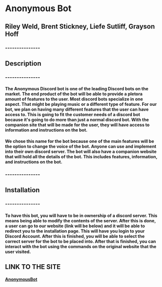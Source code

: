 # Anonymous Bot #

## Riley Weld, Brent Stickney, Liefe Sutliff, Grayson Hoff ###

### --------------- ###
## Description ##
### --------------- ###
#### The Anonymous Discord bot is one of the leading Discord bots on the market. The end product of the bot will be able to provide a pletora amount of features to the user. Most discord bots specialize in one aspect. That might be playing music or a different type of feature. For our bot, we plan on having many different features that the user can have access to. This is going to fit the customer needs of a discord bot because it's going to do more than just a normal discord bot. With the companion site that will be made for the user, they will have access to information and instructions on the bot. ####
#### We chose this name for the bot because one of the main features will be the option to change the voice of the bot. Anyone can use and implement into their own discord server. The bot will also have a companion website that will hold all the details of the bot. This includes features, information, and instructions on the bot. ####


### --------------- ###
## Installation ##
### --------------- ###
#### To have this bot, you will have to be in ownership of a discord server. This means being able to modify the contents of the server. After this is done, a user can go to our website (link will be below) and it will be able to redirect you to the installation page. This will have you login to your Discord Account. After this is finished, you will be able to select the correct server for the bot to be placed into. After that is finished, you can interact with the bot using the commands on the original website that the user visited.  ####

## LINK TO THE SITE ##
#### [AnonymousBot](https://anonymous-bot-n5hb.onrender.com) ####
